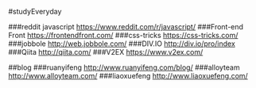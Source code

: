 #studyEveryday

###reddit javascript
https://www.reddit.com/r/javascript/
###Front-end Front
https://frontendfront.com/
###css-tricks
https://css-tricks.com/
###jobbole
http://web.jobbole.com/
###DIV.IO
http://div.io/pro/index
###Qiita
http://qiita.com/
###V2EX
https://www.v2ex.com/

##blog
###ruanyifeng
http://www.ruanyifeng.com/blog/
###alloyteam
http://www.alloyteam.com/
###liaoxuefeng
http://www.liaoxuefeng.com/
